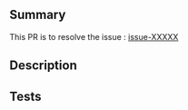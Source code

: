 ## Summary
 This PR is to resolve the issue : [issue-XXXXX](https://github.com/ibm-xaas/iaas-tfp/issues/XXXXX)

## Description


## Tests
